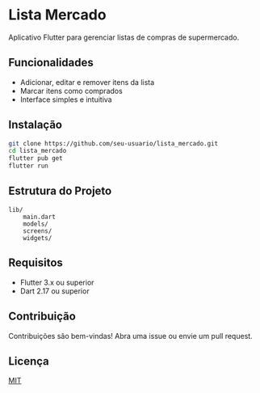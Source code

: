 # Lista Mercado

Aplicativo Flutter para gerenciar listas de compras de supermercado.

## Funcionalidades

- Adicionar, editar e remover itens da lista
- Marcar itens como comprados
- Interface simples e intuitiva

## Instalação

```bash
git clone https://github.com/seu-usuario/lista_mercado.git
cd lista_mercado
flutter pub get
flutter run
```

## Estrutura do Projeto

```
lib/
    main.dart
    models/
    screens/
    widgets/
```

## Requisitos

- Flutter 3.x ou superior
- Dart 2.17 ou superior

## Contribuição

Contribuições são bem-vindas! Abra uma issue ou envie um pull request.

## Licença

[MIT](LICENSE)

